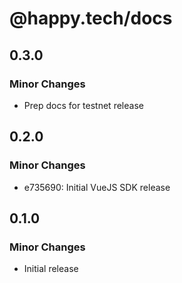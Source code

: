 # @happy.tech/docs

## 0.3.0

### Minor Changes

- Prep docs for testnet release

## 0.2.0

### Minor Changes

- e735690: Initial VueJS SDK release

## 0.1.0

### Minor Changes

- Initial release
